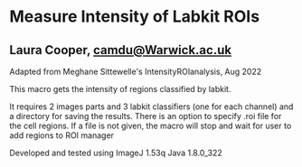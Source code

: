 # Measure Intensity of Labkit ROIs
## Laura Cooper, camdu@Warwick.ac.uk
Adapted from Meghane Sittewelle's IntensityROIanalysis, Aug 2022

This macro gets the intensity of regions classified by labkit.

It requires 2 images parts and 3 labkit classifiers (one for each channel) and a directory for saving the results.
There is an option to specify .roi file for the cell regions. If a file is not given, the macro will stop and wait for user to add regions to ROI manager

Developed and tested using ImageJ 1.53q Java 1.8.0_322
